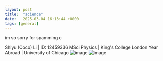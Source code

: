 ```yaml
---
layout: post
title:  "science"
date:   2025-03-04 16:13:44 +0000
tags: [general]
---
```

im so sorry for spamming
c

Shiyu (Coco) Li | ID: 12459336
MSci Physics |  King's College London
Year Abroad | University of Chicago
![image](https://github.com/user-attachments/assets/8d4aed25-d75d-497f-993f-fc27a3961b19)
![image](https://github.com/user-attachments/assets/bd65c9a9-e195-421e-9790-b1b18a5a1181)
